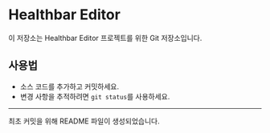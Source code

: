 # Healthbar Editor

이 저장소는 Healthbar Editor 프로젝트를 위한 Git 저장소입니다.

## 사용법
- 소스 코드를 추가하고 커밋하세요.
- 변경 사항을 추적하려면 `git status`를 사용하세요.

---

최초 커밋을 위해 README 파일이 생성되었습니다.